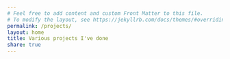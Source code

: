 ```yaml
---
# Feel free to add content and custom Front Matter to this file.
# To modify the layout, see https://jekyllrb.com/docs/themes/#overriding-theme-defaults
permalink: /projects/
layout: home
title: Various projects I've done
share: true
---
```

